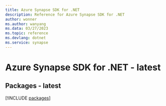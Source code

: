 ```yaml
---
title: Azure Synapse SDK for .NET
description: Reference for Azure Synapse SDK for .NET
author: wonner
ms.author: wanyang
ms.data: 03/27/2023
ms.topic: reference
ms.devlang: dotnet
ms.service: synapse
---
```

# Azure Synapse SDK for .NET - latest
## Packages - latest
[!INCLUDE [packages](synapse-index.md)]